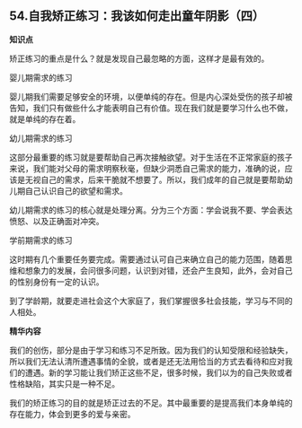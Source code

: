 ## 54.自我矫正练习：我该如何走出童年阴影（四）
**知识点**


矫正练习的重点是什么？就是发现自己最忽略的方面，这样才是最有效的。


婴儿期需求的练习


婴儿期我们需要足够安全的环境，以便单纯的存在。但是内心深处受伤的孩子却被告知，我们只有做些什么才能表明自己有价值。现在我们就是要学习什么也不做，就是单纯的存在着。


幼儿期需求的练习


这部分最重要的练习就是要帮助自己再次接触欲望。对于生活在不正常家庭的孩子来说，我们能对父母的需求明察秋毫，但缺少洞悉自己需求的能力，准确的说，应该是无视自己的需求，后来干脆就不想要了。所以，我们成年的自己就是要帮助幼儿期自己认识自己的欲望和需求。


幼儿期需求的练习的核心就是处理分离。分为三个方面：学会说我不要、学会表达愤怒、以及正确面对冲突。


学前期需求的练习


这时期有几个重要任务要完成。需要通过认可自己来确立自己的能力范围，随着思维和想象力的发展，会问很多问题，认识到对错，还会产生良知，此外，会对自己的性别身份有一定的认识。


到了学龄期，就要走进社会这个大家庭了，我们掌握很多社会技能，学习与不同的人相处。


**精华内容**


我们的创伤，部分是由于学习和练习不足所致。因为我们的认知受限和经验缺失，所以我们无法认清所遭遇事情的全貌，或者是还无法用恰当的方式去看待和应对我们的遭遇。新的学习能让我们矫正这些不足，很多时候，我们以为的自己失败或者性格缺陷，其实只是一种不足。


我们的矫正练习的目的就是矫正过去的不足。其中最重要的是提高我们本身单纯的存在能力，体会到更多的爱与亲密。

